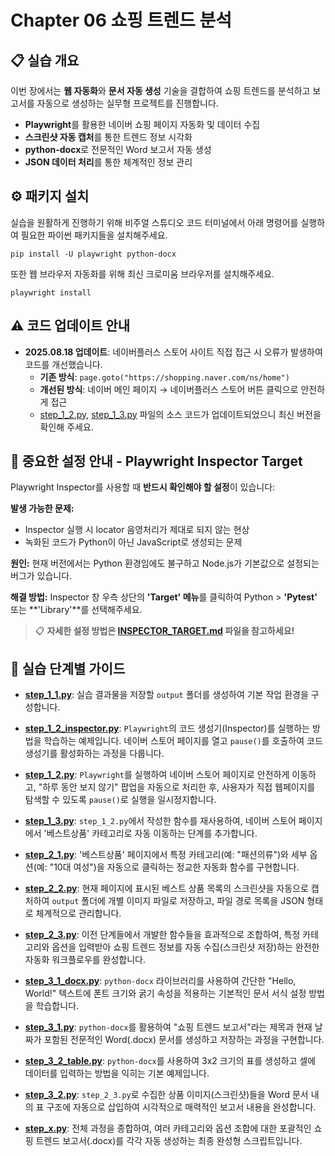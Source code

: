 # Chapter 06 쇼핑 트렌드 분석

## 📋 실습 개요
이번 장에서는 **웹 자동화**와 **문서 자동 생성** 기술을 결합하여 쇼핑 트렌드를 분석하고 보고서를 자동으로 생성하는 실무형 프로젝트를 진행합니다.
- **Playwright**를 활용한 네이버 쇼핑 페이지 자동화 및 데이터 수집
- **스크린샷 자동 캡처**를 통한 트렌드 정보 시각화
- **python-docx**로 전문적인 Word 보고서 자동 생성
- **JSON 데이터 처리**를 통한 체계적인 정보 관리

## ⚙️ 패키지 설치
실습을 원활하게 진행하기 위해 비주얼 스튜디오 코드 터미널에서 아래 명령어를 실행하여 필요한 파이썬 패키지들을 설치해주세요.

```shell
pip install -U playwright python-docx
```

또한 웹 브라우저 자동화를 위해 최신 크로미움 브라우저를 설치해주세요.

```shell
playwright install
```

## ⚠️ 코드 업데이트 안내
- **2025.08.18 업데이트**: 네이버플러스 스토어 사이트 직접 접근 시 오류가 발생하여 코드를 개선했습니다.
  - **기존 방식**: `page.goto("https://shopping.naver.com/ns/home")`
  - **개선된 방식**: 네이버 메인 페이지 → 네이버플러스 스토어 버튼 클릭으로 안전하게 접근
  - [step_1_2.py](step_1_2.py), [step_1_3.py](step_1_3.py) 파일의 소스 코드가 업데이트되었으니 최신 버전을 확인해 주세요.

## 🚨 중요한 설정 안내 - Playwright Inspector Target

Playwright Inspector를 사용할 때 **반드시 확인해야 할 설정**이 있습니다:

**발생 가능한 문제:**
- Inspector 실행 시 locator 음영처리가 제대로 되지 않는 현상
- 녹화된 코드가 Python이 아닌 JavaScript로 생성되는 문제

**원인:** 현재 버전에서는 Python 환경임에도 불구하고 Node.js가 기본값으로 설정되는 버그가 있습니다.

**해결 방법:** Inspector 창 우측 상단의 **'Target' 메뉴**를 클릭하여 Python > **'Pytest'** 또는 **'Library'**를 선택해주세요.

> 📋 **자세한 설정 방법은 [INSPECTOR_TARGET.md](../INSPECTOR_TARGET.md) 파일을 참고하세요!**

## 🚀 실습 단계별 가이드

*   **[step_1_1.py](step_1_1.py)**: 실습 결과물을 저장할 `output` 폴더를 생성하여 기본 작업 환경을 구성합니다.

*   **[step_1_2_inspector.py](step_1_2_inspector.py)**: `Playwright`의 코드 생성기(Inspector)를 실행하는 방법을 학습하는 예제입니다. 네이버 스토어 페이지를 열고 `pause()`를 호출하여 코드 생성기를 활성화하는 과정을 다룹니다.

*   **[step_1_2.py](step_1_2.py)**: `Playwright`를 실행하여 네이버 스토어 페이지로 안전하게 이동하고, "하루 동안 보지 않기" 팝업을 자동으로 처리한 후, 사용자가 직접 웹페이지를 탐색할 수 있도록 `pause()`로 실행을 일시정지합니다.

*   **[step_1_3.py](step_1_3.py)**: `step_1_2.py`에서 작성한 함수를 재사용하여, 네이버 스토어 페이지에서 '베스트상품' 카테고리로 자동 이동하는 단계를 추가합니다.

*   **[step_2_1.py](step_2_1.py)**: '베스트상품' 페이지에서 특정 카테고리(예: "패션의류")와 세부 옵션(예: "10대 여성")을 자동으로 클릭하는 정교한 자동화 함수를 구현합니다.

*   **[step_2_2.py](step_2_2.py)**: 현재 페이지에 표시된 베스트 상품 목록의 스크린샷을 자동으로 캡처하여 `output` 폴더에 개별 이미지 파일로 저장하고, 파일 경로 목록을 JSON 형태로 체계적으로 관리합니다.

*   **[step_2_3.py](step_2_3.py)**: 이전 단계들에서 개발한 함수들을 효과적으로 조합하여, 특정 카테고리와 옵션을 입력받아 쇼핑 트렌드 정보를 자동 수집(스크린샷 저장)하는 완전한 자동화 워크플로우를 완성합니다.

*   **[step_3_1_docx.py](step_3_1_docx.py)**: `python-docx` 라이브러리를 사용하여 간단한 "Hello, World!" 텍스트에 폰트 크기와 굵기 속성을 적용하는 기본적인 문서 서식 설정 방법을 학습합니다.

*   **[step_3_1.py](step_3_1.py)**: `python-docx`를 활용하여 "쇼핑 트렌드 보고서"라는 제목과 현재 날짜가 포함된 전문적인 Word(.docx) 문서를 생성하고 저장하는 과정을 구현합니다.

*   **[step_3_2_table.py](step_3_2_table.py)**: `python-docx`를 사용하여 3x2 크기의 표를 생성하고 셀에 데이터를 입력하는 방법을 익히는 기본 예제입니다.

*   **[step_3_2.py](step_3_2.py)**: `step_2_3.py`로 수집한 상품 이미지(스크린샷)들을 Word 문서 내의 표 구조에 자동으로 삽입하여 시각적으로 매력적인 보고서 내용을 완성합니다.

*   **[step_x.py](step_x.py)**: 전체 과정을 종합하여, 여러 카테고리와 옵션 조합에 대한 포괄적인 쇼핑 트렌드 보고서(.docx)를 각각 자동 생성하는 최종 완성형 스크립트입니다.